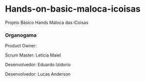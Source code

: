 # Hands-on-basic-maloca-icoisas
Projeto Básico Hands Maloca das iCoisas

###  Organogama
Product Owner:

Scrum Master: Letícia Maiel

Desenvolvedor: Eduardo Izidorio

Desenvolvedor: Lucas Anderson

